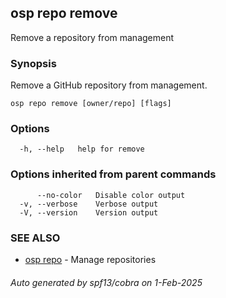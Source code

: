 ## osp repo remove

Remove a repository from management

### Synopsis

Remove a GitHub repository from management.

```
osp repo remove [owner/repo] [flags]
```

### Options

```
  -h, --help   help for remove
```

### Options inherited from parent commands

```
      --no-color   Disable color output
  -v, --verbose    Verbose output
  -V, --version    Version output
```

### SEE ALSO

* [osp repo](osp_repo.md)	 - Manage repositories

###### Auto generated by spf13/cobra on 1-Feb-2025
